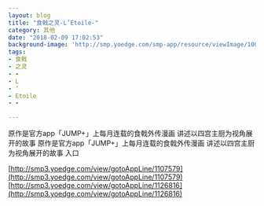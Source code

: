 ```yaml
---
layout: blog
title: "食戟之灵-L’Etoile-"
category: 其他
date: "2018-02-09 17:02:53"
background-image: 'http://smp.yoedge.com/smp-app/resource/viewImage/1002891appline.png'
tags:
- 食戟
- 之灵
- -
- L
- ’
- Etoile
- -

---
```

原作是官方app「JUMP+」上每月连载的食戟外传漫画 讲述以四宫主厨为视角展开的故事
原作是官方app「JUMP+」上每月连载的食戟外传漫画 讲述以四宫主厨为视角展开的故事
入口

[http://smp3.yoedge.com/view/gotoAppLine/1107579](http://smp3.yoedge.com/view/gotoAppLine/1107579)
[http://smp3.yoedge.com/view/gotoAppLine/1126816](http://smp3.yoedge.com/view/gotoAppLine/1126816)

        
